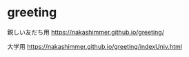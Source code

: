 # greeting

親しい友だち用
https://nakashimmer.github.io/greeting/

大学用
https://nakashimmer.github.io/greeting/indexUniv.html
